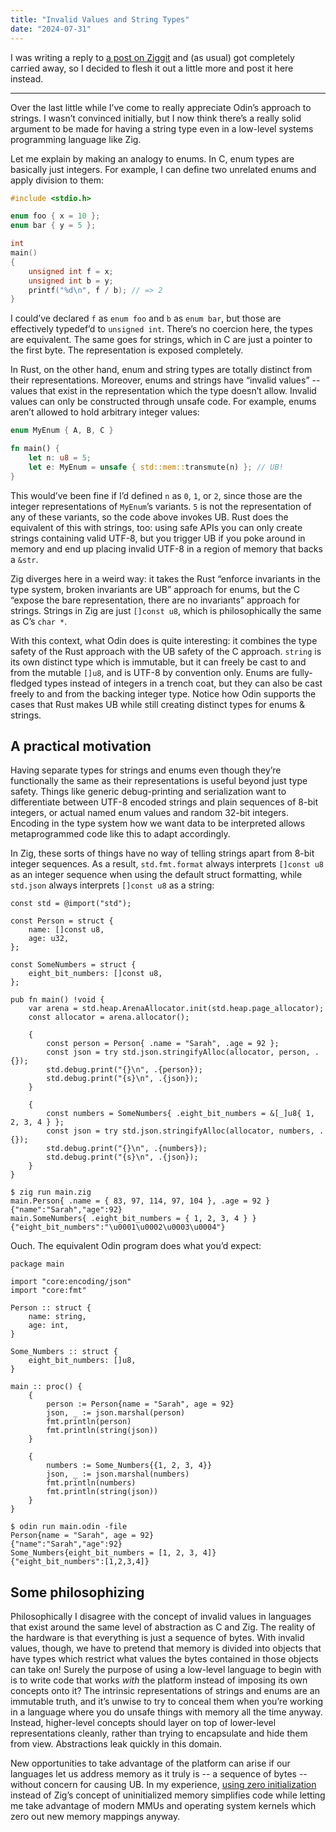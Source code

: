 ```yaml
---
title: "Invalid Values and String Types"
date: "2024-07-31"
---
```


I was writing a reply to [a post on Ziggit][post]
and (as usual) got completely carried away,
so I decided to flesh it out a little more and post it here instead.

---

Over the last little while I’ve come to really appreciate Odin’s approach to strings.
I wasn’t convinced initially,
but I now think there’s a really solid argument to be made for having a string type
even in a low-level systems programming language like Zig.

Let me explain by making an analogy to enums.
In C, enum types are basically just integers.
For example, I can define two unrelated enums and apply division to them:

```c
#include <stdio.h>

enum foo { x = 10 };
enum bar { y = 5 };

int
main()
{
	unsigned int f = x;
	unsigned int b = y;
	printf("%d\n", f / b); // => 2
}
```

I could’ve declared `f` as `enum foo` and `b` as `enum bar`,
but those are effectively typedef’d to `unsigned int`.
There’s no coercion here, the types are equivalent.
The same goes for strings, which in C are just a pointer to the first byte.
The representation is exposed completely.

In Rust, on the other hand,
enum and string types are totally distinct from their representations.
Moreover, enums and strings have “invalid values” --
values that exist in the representation which the type doesn’t allow.
Invalid values can only be constructed through unsafe code.
For example, enums aren’t allowed to hold arbitrary integer values:

```rust
enum MyEnum { A, B, C }

fn main() {
	let n: u8 = 5;
	let e: MyEnum = unsafe { std::mem::transmute(n) }; // UB!
}
```

This would’ve been fine if I’d defined `n` as `0`, `1`, or `2`,
since those are the integer representations of `MyEnum`’s variants.
`5` is not the representation of any of these variants,
so the code above invokes UB.
Rust does the equivalent of this with strings, too:
using safe APIs you can only create strings containing valid UTF-8,
but you trigger UB if you poke around in memory
and end up placing invalid UTF-8 in a region of memory that backs a `&str`.

Zig diverges here in a weird way:
it takes the Rust “enforce invariants in the type system, broken invariants are UB” approach for enums,
but the C “expose the bare representation, there are no invariants” approach for strings.
Strings in Zig are just `[]const u8`,
which is philosophically the same as C’s `char *`.

With this context, what Odin does is quite interesting:
it combines the type safety of the Rust approach
with the UB safety of the C approach.
`string` is its own distinct type which is immutable,
but it can freely be cast to and from the mutable `[]u8`,
and is UTF-8 by convention only.
Enums are fully-fledged types instead of integers in a trench coat,
but they can also be cast freely to and from the backing integer type.
Notice how Odin supports the cases that Rust makes UB
while still creating distinct types for enums & strings.

## A practical motivation

Having separate types for strings and enums
even though they’re functionally the same as their representations
is useful beyond just type safety.
Things like generic debug-printing and serialization
want to differentiate between UTF-8 encoded strings and plain sequences of 8-bit integers,
or actual named enum values and random 32-bit integers.
Encoding in the type system how we want data to be interpreted
allows metaprogrammed code like this to adapt accordingly.

In Zig, these sorts of things have no way of
telling strings apart from 8-bit integer sequences.
As a result, `std.fmt.format`
always interprets `[]const u8` as an integer sequence
when using the default struct formatting,
while `std.json` always interprets `[]const u8` as a string:

```zig
const std = @import("std");

const Person = struct {
	name: []const u8,
	age: u32,
};

const SomeNumbers = struct {
	eight_bit_numbers: []const u8,
};

pub fn main() !void {
	var arena = std.heap.ArenaAllocator.init(std.heap.page_allocator);
	const allocator = arena.allocator();

	{
		const person = Person{ .name = "Sarah", .age = 92 };
		const json = try std.json.stringifyAlloc(allocator, person, .{});
		std.debug.print("{}\n", .{person});
		std.debug.print("{s}\n", .{json});
	}

	{
		const numbers = SomeNumbers{ .eight_bit_numbers = &[_]u8{ 1, 2, 3, 4 } };
		const json = try std.json.stringifyAlloc(allocator, numbers, .{});
		std.debug.print("{}\n", .{numbers});
		std.debug.print("{s}\n", .{json});
	}
}
```

```
$ zig run main.zig
main.Person{ .name = { 83, 97, 114, 97, 104 }, .age = 92 }
{"name":"Sarah","age":92}
main.SomeNumbers{ .eight_bit_numbers = { 1, 2, 3, 4 } }
{"eight_bit_numbers":"\u0001\u0002\u0003\u0004"}
```

Ouch. The equivalent Odin program does what you’d expect:

```odin
package main

import "core:encoding/json"
import "core:fmt"

Person :: struct {
	name: string,
	age: int,
}

Some_Numbers :: struct {
	eight_bit_numbers: []u8,
}

main :: proc() {
	{
		person := Person{name = "Sarah", age = 92}
		json, _ := json.marshal(person)
		fmt.println(person)
		fmt.println(string(json))
	}

	{
		numbers := Some_Numbers{{1, 2, 3, 4}}
		json, _ := json.marshal(numbers)
		fmt.println(numbers)
		fmt.println(string(json))
	}
}
```

```
$ odin run main.odin -file
Person{name = "Sarah", age = 92}
{"name":"Sarah","age":92}
Some_Numbers{eight_bit_numbers = [1, 2, 3, 4]}
{"eight_bit_numbers":[1,2,3,4]}
```

## Some philosophizing

Philosophically I disagree with the concept of invalid values
in languages that exist around the same level of abstraction as C and Zig.
The reality of the hardware is that everything is just a sequence of bytes.
With invalid values, though, we have to pretend that
memory is divided into objects that have types
which restrict what values the bytes contained in those objects can take on!
Surely the purpose of using a low-level language to begin with
is to write code that works _with_ the platform
instead of imposing its own concepts onto it?
The intrinsic representations of strings and enums are an immutable truth,
and it’s unwise to try to conceal them when you’re working in
a language where you do unsafe things with memory all the time anyway.
Instead, higher-level concepts should layer on top of lower-level representations cleanly,
rather than trying to encapsulate and hide them from view.
Abstractions leak quickly in this domain.

New opportunities to take advantage of the platform can arise
if our languages let us address memory as it truly is -- a sequence of bytes --
without concern for causing UB.
In my experience, [using zero initialization](/zii/)
instead of Zig’s concept of uninitialized memory
simplifies code
while letting me take advantage of modern MMUs and operating system kernels
which zero out new memory mappings anyway.

[post]: https://ziggit.dev/t/why-no-builtin-string-type/5326/4

